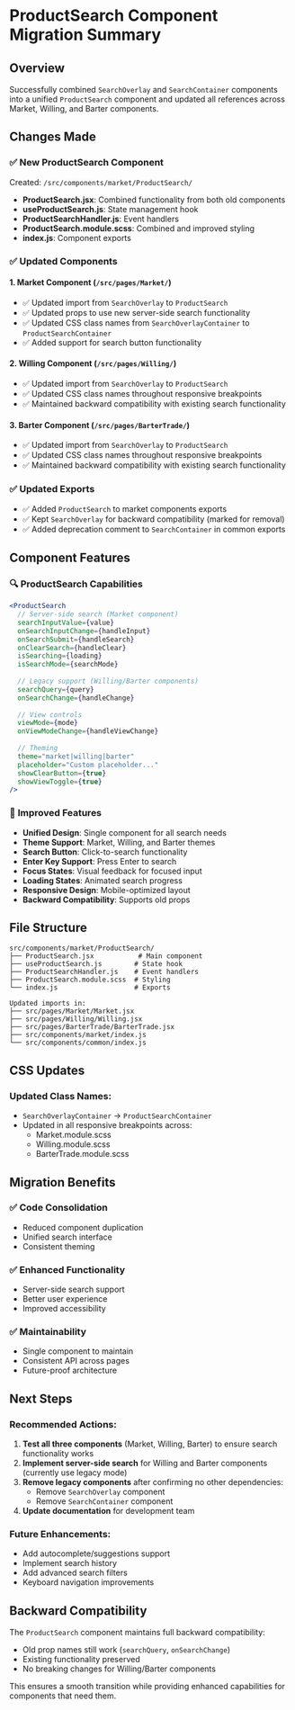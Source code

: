 # ProductSearch Component Migration Summary

## Overview
Successfully combined `SearchOverlay` and `SearchContainer` components into a unified `ProductSearch` component and updated all references across Market, Willing, and Barter components.

## Changes Made

### ✅ **New ProductSearch Component**
Created: `/src/components/market/ProductSearch/`
- **ProductSearch.jsx**: Combined functionality from both old components
- **useProductSearch.js**: State management hook  
- **ProductSearchHandler.js**: Event handlers
- **ProductSearch.module.scss**: Combined and improved styling
- **index.js**: Component exports

### ✅ **Updated Components**

#### **1. Market Component** (`/src/pages/Market/`)
- ✅ Updated import from `SearchOverlay` to `ProductSearch`
- ✅ Updated props to use new server-side search functionality
- ✅ Updated CSS class names from `SearchOverlayContainer` to `ProductSearchContainer`
- ✅ Added support for search button functionality

#### **2. Willing Component** (`/src/pages/Willing/`)
- ✅ Updated import from `SearchOverlay` to `ProductSearch`
- ✅ Updated CSS class names throughout responsive breakpoints
- ✅ Maintained backward compatibility with existing search functionality

#### **3. Barter Component** (`/src/pages/BarterTrade/`)
- ✅ Updated import from `SearchOverlay` to `ProductSearch`
- ✅ Updated CSS class names throughout responsive breakpoints
- ✅ Maintained backward compatibility with existing search functionality

### ✅ **Updated Exports**
- ✅ Added `ProductSearch` to market components exports
- ✅ Kept `SearchOverlay` for backward compatibility (marked for removal)
- ✅ Added deprecation comment to `SearchContainer` in common exports

## Component Features

### 🔍 **ProductSearch Capabilities**
```jsx
<ProductSearch
  // Server-side search (Market component)
  searchInputValue={value}
  onSearchInputChange={handleInput}
  onSearchSubmit={handleSearch}
  onClearSearch={handleClear}
  isSearching={loading}
  isSearchMode={searchMode}
  
  // Legacy support (Willing/Barter components)
  searchQuery={query}
  onSearchChange={handleChange}
  
  // View controls
  viewMode={mode}
  onViewModeChange={handleViewChange}
  
  // Theming
  theme="market|willing|barter"
  placeholder="Custom placeholder..."
  showClearButton={true}
  showViewToggle={true}
/>
```

### 🎨 **Improved Features**
- **Unified Design**: Single component for all search needs
- **Theme Support**: Market, Willing, and Barter themes
- **Search Button**: Click-to-search functionality
- **Enter Key Support**: Press Enter to search
- **Focus States**: Visual feedback for focused input
- **Loading States**: Animated search progress
- **Responsive Design**: Mobile-optimized layout
- **Backward Compatibility**: Supports old props

## File Structure

```
src/components/market/ProductSearch/
├── ProductSearch.jsx           # Main component
├── useProductSearch.js        # State hook
├── ProductSearchHandler.js    # Event handlers
├── ProductSearch.module.scss  # Styling
└── index.js                   # Exports

Updated imports in:
├── src/pages/Market/Market.jsx
├── src/pages/Willing/Willing.jsx
├── src/pages/BarterTrade/BarterTrade.jsx
├── src/components/market/index.js
└── src/components/common/index.js
```

## CSS Updates

### Updated Class Names:
- `SearchOverlayContainer` → `ProductSearchContainer`
- Updated in all responsive breakpoints across:
  - Market.module.scss
  - Willing.module.scss  
  - BarterTrade.module.scss

## Migration Benefits

### ✅ **Code Consolidation**
- Reduced component duplication
- Unified search interface
- Consistent theming

### ✅ **Enhanced Functionality**  
- Server-side search support
- Better user experience
- Improved accessibility

### ✅ **Maintainability**
- Single component to maintain
- Consistent API across pages
- Future-proof architecture

## Next Steps

### **Recommended Actions:**
1. **Test all three components** (Market, Willing, Barter) to ensure search functionality works
2. **Implement server-side search** for Willing and Barter components (currently use legacy mode)
3. **Remove legacy components** after confirming no other dependencies:
   - Remove `SearchOverlay` component
   - Remove `SearchContainer` component  
4. **Update documentation** for development team

### **Future Enhancements:**
- Add autocomplete/suggestions support
- Implement search history
- Add advanced search filters
- Keyboard navigation improvements

## Backward Compatibility

The `ProductSearch` component maintains full backward compatibility:
- Old prop names still work (`searchQuery`, `onSearchChange`)
- Existing functionality preserved
- No breaking changes for Willing/Barter components

This ensures a smooth transition while providing enhanced capabilities for components that need them.